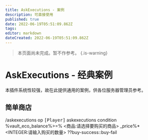 ```yaml
---
title: AskExecutions - 案例
description: 可直接使用
published: true
date: 2022-06-19T05:51:09.862Z
tags: 
editor: markdown
dateCreated: 2022-06-19T05:51:09.862Z
---
```


> 本页面尚未完成。暂不作参考。
{.is-warning}

# AskExecutions - 经典案例
本插件系统性较强，故在此提供通用的案例，供各位服务器管理员参考。

## 简单商店
/askexecutions op <kbd>[Player]</kbd> askexecutions condition %vault_eco_balance%>=% <商品:请选择要购买的商品> _price%* \<INTEGER:请输入购买的数量> ??buy-success::buy-fail
